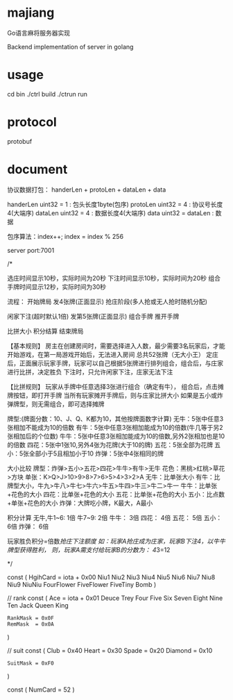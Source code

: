 # majiang

Go语言麻将服务器实现

Backend implementation of server in golang 

# usage

cd bin
./ctrl build
./ctrun run

# protocol
protobuf

# document

协议数据打包：
handerLen + protoLen + dataLen + data

handerLen uint32 = 1 : 包头长度1byte(包序)
protoLen uint32  = 4 : 协议号长度4(大端序)
dataLen uint32 = 4 : 数据长度4(大端序)
data uint32 = dataLen : 数据

包序算法：index++; index = index % 256

server port:7001


/*

选庄时间显示10秒，实际时间为20秒
下注时间显示10秒，实际时间为20秒
组合手牌时间显示12秒，实际时间为30秒

流程：
开始牌局 发4张牌(正面显示) 抢庄阶段(多人抢或无人抢时随机分配)

闲家下注(超时默认1倍) 发第5张牌(正面显示) 组合手牌 推开手牌

比拼大小 积分结算 结束牌局

【基本规则】
房主在创建房间时，需要选择进入人数，最少需要3名玩家后，才能开始游戏，在第一局游戏开始后，无法进入房间
总共52张牌（无大小王）
定庄后，正面展示玩家手牌，玩家可以自己根据5张牌进行排列组合，组合后，与庄家进行比拼，决定胜负
下注时，只允许闲家下注，庄家无法下注

【比拼规则】
玩家从手牌中任意选择3张进行组合（确定有牛），
组合后，点击摊牌按钮，即打开手牌
当所有玩家摊开手牌后，则与庄家比拼大小
如果是五小或炸弹牌型，则无需组合，即可选择摊牌

牌型:(牌面分数：10、J、Q、K都为10，其他按牌面数字计算)
无牛：5张中任意3张相加不能成为10的倍数
有牛：5张中任意3张相加能成为10的倍数(牛几等于另2张相加后的个位数)
牛牛：5张中任意3张相加能成为10的倍数,另外2张相加也是10的倍数
四花：5张中1张10,另外4张为花牌(大于10的牌)
五花：5张全部为花牌
五小：5张全部小于5且相加小于10
炸弹：5张中4张相同的牌

大小比较
牌型：炸弹>五小>五花>四花>牛牛>有牛>无牛
花色：黑桃>红桃>草花>方块
单张：K>Q>J>10>9>8>7>6>5>4>3>2>A
无牛：比单张大小
有牛：比牌型大小，牛九>牛八>牛七>牛六>牛五>牛四>牛三>牛二>牛一
牛牛：比单张+花色的大小
四花：比单张+花色的大小
五花：比单张+花色的大小
五小：比点数+单张+花色的大小
炸弹：大牌吃小牌，K最大，A最小

积分计算
无牛,牛1~6:   1倍
牛7~9:        2倍
牛牛：        3倍
四花：        4倍
五花：        5倍
五小：        6倍
炸弹：        6倍

玩家胜负积分=倍数*抢庄下注额度
如：玩家A抢庄成为庄家，玩家B下注4，以牛牛牌型获得胜利，
则，玩家A需支付给玩家B的分数为： 4*3=12

*/

const (
	HgihCard = iota + 0x00
	Niu1
	Niu2
	Niu3
	Niu4
	Niu5
	Niu6
	Niu7
	Niu8
	Niu9
	NiuNiu
	FourFlower
	FiveFlower
	FiveTiny
	Bomb
)

// rank
const (
	Ace = iota + 0x01
	Deuce
	Trey
	Four
	Five
	Six
	Seven
	Eight
	Nine
	Ten
	Jack
	Queen
	King

	RankMask = 0x0F
	RemMask  = 0x0A
)

// suit
const (
	Club    = 0x40
	Heart   = 0x30
	Spade   = 0x20
	Diamond = 0x10

	SuitMask = 0xF0
)

const (
	NumCard = 52
)
